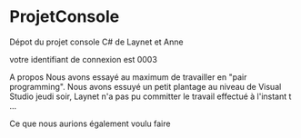 # ProjetConsole
Dépot du projet console C# de Laynet et Anne

votre identifiant de connexion est 0003

A propos 
Nous avons essayé au maximum de travailler en "pair programming".
Nous avons essuyé un petit plantage au niveau de Visual Studio jeudi soir, Laynet n'a pas pu committer le travail effectué à l'instant t ...


Ce que nous aurions également voulu faire

